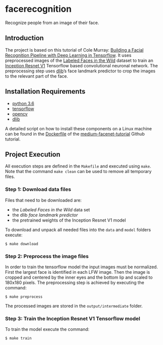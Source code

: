 # facerecognition

Recognize people from an image of their face.

## Introduction
The project is based on this tutorial of Cole Murray:
[Building a Facial Recognition Pipeline with Deep Learning in Tensorflow](https://hackernoon.com/building-a-facial-recognition-pipeline-with-deep-learning-in-tensorflow-66e7645015b8).
It uses preprocessed images of the [Labeled Faces in the Wild](http://vis-www.cs.umass.edu/lfw/) dataset
to train an
[Inception Resnet V1](https://github.com/davidsandberg/facenet/wiki/Classifier-training-of-inception-resnet-v1)
Tensorflow based convolutional neuronal network.
The preprocessing step uses [dlib](http://dlib.net)’s face landmark predictor to crop the images to the relevant part of the face.

## Installation Requirements
* [python 3.6](https://apple.stackexchange.com/questions/329187/homebrew-rollback-from-python-3-7-to-python-3-6-5-x)
* [tensorflow](https://www.tensorflow.org/install/source)
* [opencv](https://www.pyimagesearch.com/2016/12/05/macos-install-opencv-3-and-python-3-5)
* [dlib](https://www.learnopencv.com/install-dlib-on-macos)

A detailed script on how to install these components on a Linux machine can be found in the
[Dockerfile](https://github.com/ColeMurray/medium-facenet-tutorial/blob/master/Dockerfile) of the
[medium-facenet-tutorial](https://github.com/ColeMurray/medium-facenet-tutorial) Github tutorial.

## Project Execution
All execution steps are defined in the `Makefile` and executed using `make`.
Note that the command `make clean` can be used to remove all temporary files.

### Step 1: Download data files
Files that need to be downloaded are:
* the _Labeled Faces in the Wild_ data set
* the dlib _face landmark predictor_
* the pretrained weights of the Inception Resnet V1 model

To download and unpack all needed files into the `data` and `model` folders execute:
```
$ make download
```

### Step 2: Preprocess the image files
In order to train the tensorflow model the input images must be normalized.
First the largest face is identified in each LFW image.
Then the image is cropped and centered by the inner eyes and the bottom lip and scaled to 180x180 pixels.
The preprocessing step is achieved by executing the command:
```
$ make preprocess
```
The processed images are stored in the `output/intermediate` folder.

### Step 3: Train the Inception Resnet V1 Tensorflow model
To train the model execute the command:
```
$ make train
```
